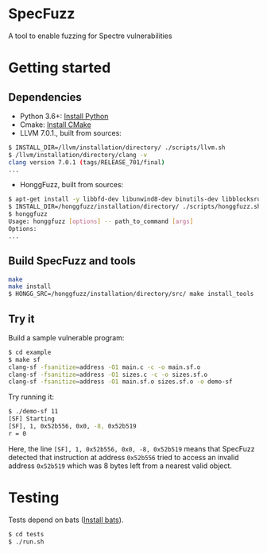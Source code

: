 # SpecFuzz
A tool to enable fuzzing for Spectre vulnerabilities

# Getting started

## Dependencies
* Python 3.6+: [Install Python](https://www.python.org/downloads/)
* Cmake: [Install CMake](https://cmake.org/install/)
* LLVM 7.0.1., built from sources:
```bash
$ INSTALL_DIR=/llvm/installation/directory/ ./scripts/llvm.sh
$ /llvm/installation/directory/clang -v
clang version 7.0.1 (tags/RELEASE_701/final)
...
```
* HonggFuzz, built from sources:
```bash
$ apt-get install -y libbfd-dev libunwind8-dev binutils-dev libblocksruntime-dev
$ INSTALL_DIR=/honggfuzz/installation/directory/ ./scripts/honggfuzz.sh
$ honggfuzz
Usage: honggfuzz [options] -- path_to_command [args]
Options:
...
```
## Build SpecFuzz and tools
```bash
make
make install
$ HONGG_SRC=/honggfuzz/installation/directory/src/ make install_tools
```
## Try it
Build a sample vulnerable program:
```bash
$ cd example
$ make sf
clang-sf -fsanitize=address -O1 main.c -c -o main.sf.o
clang-sf -fsanitize=address -O1 sizes.c -c -o sizes.sf.o
clang-sf -fsanitize=address -O1 main.sf.o sizes.sf.o -o demo-sf
```
Try running it:
```bash
$ ./demo-sf 11
[SF] Starting
[SF], 1, 0x52b556, 0x0, -8, 0x52b519
r = 0
```
Here, the line `[SF], 1, 0x52b556, 0x0, -8, 0x52b519` means that SpecFuzz detected that instruction
at address `0x52b556` tried to access an invalid address `0x52b519` which was 8 bytes left from
a nearest valid object.

# Testing
Tests depend on bats ([Install bats](https://github.com/sstephenson/bats/wiki/Install-Bats-Using-a-Package)).
```bash
$ cd tests
$ ./run.sh
```
